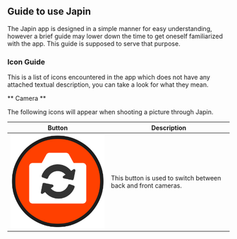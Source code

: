 ## Guide to use Japin
The Japin app is designed in a simple manner for easy understanding, however a brief guide may lower down the time to get oneself familiarized with the app. This guide is supposed to serve that purpose.

### Icon Guide
This is a list of icons encountered in the app which does not have any attached textual description, you can take a look for what they mean.

** Camera **

The following icons will appear when shooting a picture through Japin.

Button | Description
------------ | -------------
![](/cam_rotate.png) | This button is used to switch between back and front cameras.


 


